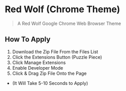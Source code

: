 # Red Wolf (Chrome Theme)
> A Red Wolf Google Chrome Web Browser Theme

## How To Apply

1. Download the Zip File From the Files List
1. Click the Extensions Button (Puzzle Piece)
1. Click Manage Extensions
1. Enable Developer Mode
1. Click & Drag Zip File Onto the Page
* (It Will Take 5-10 Seconds to Apply)
